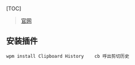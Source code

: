 [TOC]

> [官网](http://www.wox.one/)


 ## 安装插件
 ```
 wpm install Clipboard History    cb 呼出剪切历史
 ```
